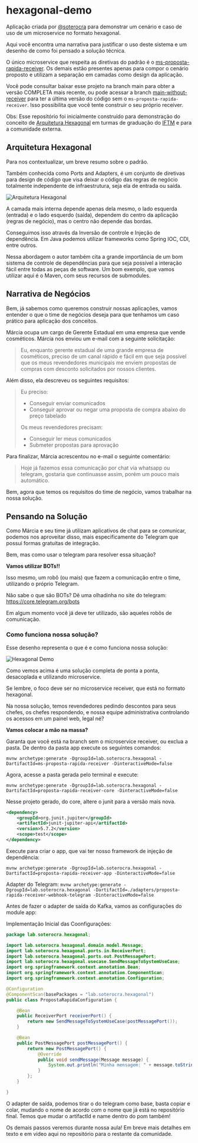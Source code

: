 # hexagonal-demo

Aplicação criada por [@soterocra](https://github.com/soterocra) para demonstrar um cenário e caso de uso de um microservice no formato hexagonal.

Aqui você encontra uma narrativa para justificar o uso deste sistema e um desenho de como foi pensado a solução técnica.

O único microservice que respeita as diretivas do padrão é o [ms-proposta-rapida-receiver](https://github.com/soterocra/hexagonal-demo/tree/main/app/ms-proposta-rapida-receiver). Os demais estão presentes apenas para compor o cenário proposto e utilizam a separação em camadas como design da aplicação.

Você pode consultar baixar esse projeto na branch main para obter a versão COMPLETA mais recente, ou pode acessar a branch [main-without-receiver](https://github.com/soterocra/main-without-receiver/tree/main) para ter a última versão do código sem o `ms-proposta-rapida-receiver`. Isso possibilita que você tente construir o seu próprio receiver.

Obs: Esse repositório foi inicialmente construído para demonstração do conceito de [Arquitetura Hexagonal](https://alistair.cockburn.us/hexagonal-architecture/) em turmas de graduação do [IFTM](https://iftm.edu.br/) e para a comunidade externa.

## Arquitetura Hexagonal

Para nos contextualizar, um breve resumo sobre o padrão.

Também conhecida como Ports and Adapters, é um conjunto de diretivas para design de código que visa deixar o código das regras de negócio totalmente independente de infraestrutura, seja ela de entrada ou saída.

![Arquitetura Hexagonal](./img/Hexagonal-architecture-complex-example.gif)

A camada mais interna depende apenas dela mesmo, o lado esquerda (entrada) e o lado esquerdo (saída), dependem do centro da aplicação (regras de negócio), mas o centro não depende das bordas.

Conseguimos isso através da Inversão de controle e Injeção de dependência. Em Java podemos utilizar frameworks como Spring IOC, CDI, entre outros.

Nessa abordagem o autor também cita a grande importância de um bom sistema de controle de dependências para que seja possível a interação fácil entre todas as peças de software. Um bom exemplo, que vamos utilizar aqui é o Maven, com seus recursos de submodules.

## Narrativa de Negócios

Bem, já sabemos como queremos construir nossas aplicações, vamos entender o que o time de negócios deseja para que tenhamos um caso prático para aplicação dos conceitos.

Márcia ocupa um cargo de Gerente Estadual em uma empresa que vende cosméticos. Márcia nos enviou um e-mail com a seguinte solicitação:

> Eu, enquanto gerente estadual de uma grande empresa de cosméticos, preciso de um canal rápido e fácil em que seja possível que os meus revendedores municipais me enviem propostas de compras com desconto solicitados por nossos clientes.

Além disso, ela descreveu os seguintes requisitos:

> Eu preciso:
> * Conseguir enviar comunicados
> * Conseguir aprovar ou negar uma proposta de compra abaixo do preço tabelado
> 
> Os meus revendedores precisam:
> * Conseguir ler meus comunicados
> * Submeter propostas para aprovação

Para finalizar, Márcia acrescentou no e-mail o seguinte comentário: 

> Hoje já fazemos essa comunicação por chat via whatsapp ou telegram, gostaria que continuasse assim, porém um pouco mais automático.

Bem, agora que temos os requisitos do time de negócio, vamos trabalhar na nossa solução.

## Pensando na Solução

Como Márcia e seu time já utilizam aplicativos de chat para se comunicar, podemos nos aproveitar disso, mais especificamente do Telegram que possui formas gratuitas de integração.

Bem, mas como usar o telegram para resolver essa situação?

**Vamos utilizar BOTs!!**

Isso mesmo, um robô (ou mais) que fazem a comunicação entre o time, utilizando o próprio Telegram.

Não sabe o que são BOTs? Dê uma olhadinha no site do telegram: https://core.telegram.org/bots

Em algum momento você já deve ter utilizado, são aqueles robôs de comunicação.

### Como funciona nossa solução?

Esse desenho representa o que é e como funciona nossa solução:

![Hexagonal Demo](./img/hexagonal-demo-iftm.png)

Como vemos acima é uma solução completa de ponta a ponta, desacoplada e utilizando microservice.

Se lembre, o foco deve ser no microservice receiver, que está no formato hexagonal.

Na nossa solução, temos revendedores pedindo descontos para seus chefes, os chefes respondendo, e nossa equipe administrativa controlando os acessos em um painel web, legal né?

**Vamos colocar a mão na massa?** 

Garanta que você está na branch sem o microservice receiver, ou exclua a pasta. De dentro da pasta app execute os seguintes comandos:

`mvnw archetype:generate -DgroupId=lab.soterocra.hexagonal -DartifactId=ms-proposta-rapida-receiver -DinteractiveMode=false`

Agora, acesse a pasta gerada pelo terminal e execute:

`mvnw archetype:generate -DgroupId=lab.soterocra.hexagonal -DartifactId=proposta-rapida-receiver-core -DinteractiveMode=false`

Nesse projeto gerado, do core, altere o junit para a versão mais nova.
```xml
<dependency>
    <groupId>org.junit.jupiter</groupId>
    <artifactId>junit-jupiter-api</artifactId>
    <version>5.7.2</version>
    <scope>test</scope>
</dependency>
```

Execute para criar o app, que vai ter nosso framework de injeção de dependência:

`mvnw archetype:generate -DgroupId=lab.soterocra.hexagonal -DartifactId=proposta-rapida-receiver-app -DinteractiveMode=false`

Adapter do Telegram:
`
mvnw archetype:generate -DgroupId=lab.soterocra.hexagonal -DartifactId=./adapters/proposta-rapida-receiver-webhook-telegram -DinteractiveMode=false
`

Antes de fazer o adapter de saída do Kafka, vamos as configurações do module app:

Implementação Inicial das Coonfigurações:

```java
package lab.soterocra.hexagonal;

import lab.soterocra.hexagonal.domain.model.Message;
import lab.soterocra.hexagonal.ports.in.ReceiverPort;
import lab.soterocra.hexagonal.ports.out.PostMessagePort;
import lab.soterocra.hexagonal.usecase.SendMessageToSystemUseCase;
import org.springframework.context.annotation.Bean;
import org.springframework.context.annotation.ComponentScan;
import org.springframework.context.annotation.Configuration;

@Configuration
@ComponentScan(basePackages = "lab.soterocra.hexagonal")
public class PropostaRapidaConfiguration {

    @Bean
    public ReceiverPort receiverPort() {
        return new SendMessageToSystemUseCase(postMessagePort());
    }

    @Bean
    public PostMessagePort postMessagePort() {
        return new PostMessagePort() {
            @Override
            public void sendMessage(Message message) {
                System.out.println("Minha mensagem: " + message.toString());
            }
        };
    }

}
```

O adapter de saída, podemos tirar o do telegram como base, basta copiar e colar, mudando o nome de acordo com o nome que já está no repositório final. Temos que mudar o artifactId e name dentro do pom também!

Os demais passos veremos durante nossa aula! Em breve mais detalhes em texto e em vídeo aqui no repositório para o restante da comunidade.
